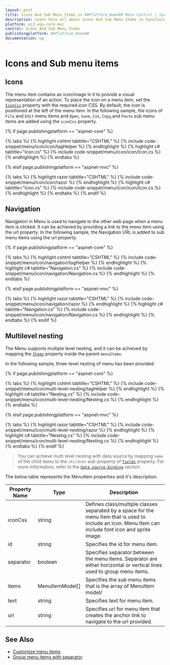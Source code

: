 ```yaml
---
layout: post
title: Icons And Sub Menu Items in ##Platform_Name## Menu Control | Syncfusion
description: Learn here all about Icons And Sub Menu Items in Syncfusion ##Platform_Name## Menu component of Syncfusion Essential JS 2 and more.
platform: ej2-asp-core-mvc
control: Icons And Sub Menu Items
publishingplatform: ##Platform_Name##
documentation: ug
---
```



# Icons and Sub menu items

## Icons

The menu item contains an icon/image in it to provide a visual representation of an action. To place the icon on a menu item, set the [`IconCss`](https://help.syncfusion.com/cr/aspnetcore-js2/Syncfusion.EJ2.Navigations.MenuItem.html#Syncfusion_EJ2_Navigations_MenuItem_IconCss) property with the required icon CSS. By default, the icon is positioned at the left of the menu item. In the following sample, the icons of `File` and `Edit` menu items and `Open`, `Save`, `Cut`, `Copy`,and `Paste` sub menu items are added using the `iconCss` property.

{% if page.publishingplatform == "aspnet-core" %}

{% tabs %}
{% highlight cshtml tabtitle="CSHTML" %}
{% include code-snippet/menu/icon/icon/tagHelper %}
{% endhighlight %}
{% highlight c# tabtitle="Icon.cs" %}
{% include code-snippet/menu/icon/icon/Icon.cs %}
{% endhighlight %}
{% endtabs %}

{% elsif page.publishingplatform == "aspnet-mvc" %}

{% tabs %}
{% highlight razor tabtitle="CSHTML" %}
{% include code-snippet/menu/icon/icon/razor %}
{% endhighlight %}
{% highlight c# tabtitle="Icon.cs" %}
{% include code-snippet/menu/icon/icon/Icon.cs %}
{% endhighlight %}
{% endtabs %}
{% endif %}



## Navigation

Navigation in Menu is used to navigate to the other web page when a menu item is clicked. It can be achieved by providing a link to the menu item using the url property. In the following sample, the Navigation URL is added to sub menu items using the url property.

{% if page.publishingplatform == "aspnet-core" %}

{% tabs %}
{% highlight cshtml tabtitle="CSHTML" %}
{% include code-snippet/menu/icon/navigation/tagHelper %}
{% endhighlight %}
{% highlight c# tabtitle="Navigation.cs" %}
{% include code-snippet/menu/icon/navigation/Navigation.cs %}
{% endhighlight %}
{% endtabs %}

{% elsif page.publishingplatform == "aspnet-mvc" %}

{% tabs %}
{% highlight razor tabtitle="CSHTML" %}
{% include code-snippet/menu/icon/navigation/razor %}
{% endhighlight %}
{% highlight c# tabtitle="Navigation.cs" %}
{% include code-snippet/menu/icon/navigation/Navigation.cs %}
{% endhighlight %}
{% endtabs %}
{% endif %}



## Multilevel nesting

The Menu supports multiple level nesting, and it can be achieved by mapping the [`Items`](https://help.syncfusion.com/cr/aspnetcore-js2/Syncfusion.EJ2.Navigations.Menu.html#Syncfusion_EJ2_Navigations_Menu_Items) property inside the parent `menuItems`.

In the following sample, three-level nesting of menu has been provided.

{% if page.publishingplatform == "aspnet-core" %}

{% tabs %}
{% highlight cshtml tabtitle="CSHTML" %}
{% include code-snippet/menu/icon/multi-level-nesting/tagHelper %}
{% endhighlight %}
{% highlight c# tabtitle="Nesting.cs" %}
{% include code-snippet/menu/icon/multi-level-nesting/Nesting.cs %}
{% endhighlight %}
{% endtabs %}

{% elsif page.publishingplatform == "aspnet-mvc" %}

{% tabs %}
{% highlight razor tabtitle="CSHTML" %}
{% include code-snippet/menu/icon/multi-level-nesting/razor %}
{% endhighlight %}
{% highlight c# tabtitle="Nesting.cs" %}
{% include code-snippet/menu/icon/multi-level-nesting/Nesting.cs %}
{% endhighlight %}
{% endtabs %}
{% endif %}



> You can achieve multi level nesting with data source by mapping `name` of the child items to the `children` sub-property of [`fields`](https://help.syncfusion.com/cr/cref_files/aspnetcore-js2/Syncfusion.EJ2~Syncfusion.EJ2.Navigations.Menu~Fields.html) property. For more information, refer to the [`data source binding`](./data-source-binding-and-custom-menu-items#data-binding) section.

The below table represents the MenuItem properties and it's description.

Property Name | Type | Description
-----|----- | -----
|iconCss|string|Defines class/multiple classes separated by a space for the menu Item that is used to include an icon. Menu Item can include font icon and sprite image.
|id|string|Specifies the id for menu item.
|separator|boolean|Specifies separator between the menu items. Separator are either horizontal or vertical lines used to group menu items.
|items|MenuItemModel[]|Specifies the sub menu items that is the array of MenuItem model/
|text|string|Specifies text for menu item.
|url|string|Specifies url for menu item that creates the anchor link to navigate to the url provided.

## See Also

* [Customize menu items](./how-to#customize-menu-items)
* [Group menu items with separator](./getting-started#group-menu-items-with-separator)